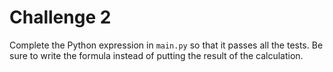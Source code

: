 # Challenge 2

Complete the Python expression in `main.py` so that it passes all the tests.
Be sure to write the formula instead of putting the result of the calculation.
